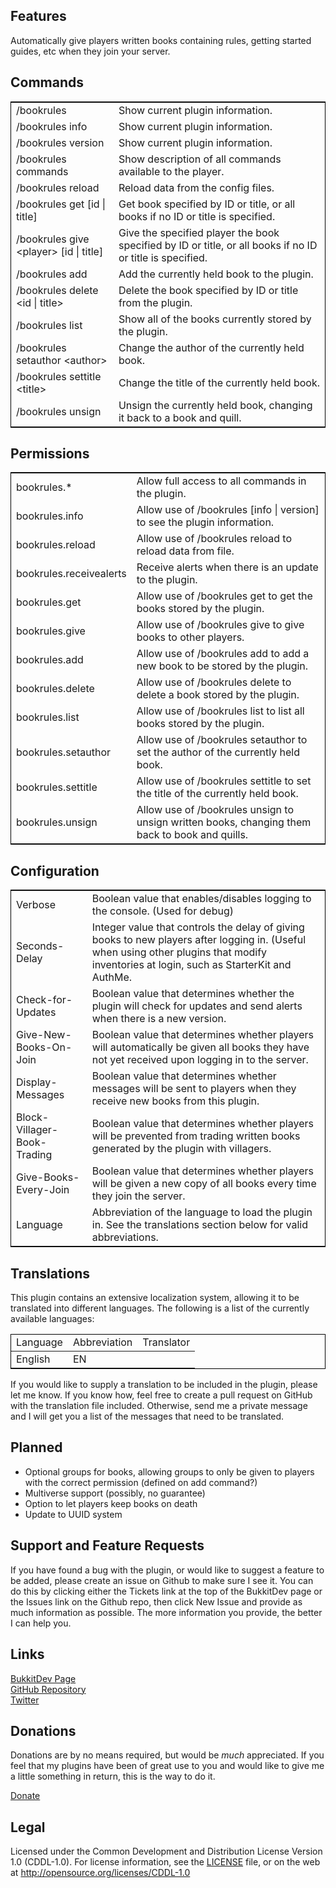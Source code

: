 ## Features ##
Automatically give players written books containing rules, getting started guides, etc when they join your server.

## Commands ##

<table style="border: 1px solid black">
<tr><td>/bookrules</td>
<td>Show current plugin information.</td></tr>
<tr><td>/bookrules info</td>
<td>Show current plugin information.</td></tr>
<tr><td>/bookrules version</td>
<td>Show current plugin information.</td></tr>
<tr><td>/bookrules commands</td>
<td>Show description of all commands available to the player.</td></tr>
<tr><td>/bookrules reload</td>
<td>Reload data from the config files.</td></tr>
<tr><td>/bookrules get [id | title]</td>
<td>Get book specified by ID or title, or all books if no ID or title is specified.</td></tr>
<tr><td>/bookrules give &lt;player&gt; [id | title]</td>
<td>Give the specified player the book specified by ID or title, or all books if no ID or title is specified.</td></tr>
<tr><td>/bookrules add</td>
<td>Add the currently held book to the plugin.</td></tr>
<tr><td>/bookrules delete &lt;id | title&gt;</td>
<td>Delete the book specified by ID or title from the plugin.</td></tr>
<tr><td>/bookrules list</td>
<td>Show all of the books currently stored by the plugin.</td></tr>
<tr><td>/bookrules setauthor &lt;author&gt;</td>
<td>Change the author of the currently held book.</td></tr>
<tr><td>/bookrules settitle &lt;title&gt;</td>
<td>Change the title of the currently held book.</td></tr>
<tr><td>/bookrules unsign</td>
<td>Unsign the currently held book, changing it back to a book and quill.</td></tr>
</table>

## Permissions ##

<table style="border: 1px solid black">
<tr><td>bookrules.*</td>
<td>Allow full access to all commands in the plugin.</td></tr>
<tr><td>bookrules.info</td>
<td>Allow use of /bookrules [info | version] to see the plugin information.</td></tr>
<tr><td>bookrules.reload</td>
<td>Allow use of /bookrules reload to reload data from file.</td></tr>
<tr><td>bookrules.receivealerts</td>
<td>Receive alerts when there is an update to the plugin.</td></tr>
<tr><td>bookrules.get</td>
<td>Allow use of /bookrules get to get the books stored by the plugin.</td></tr>
<tr><td>bookrules.give</td>
<td>Allow use of /bookrules give to give books to other players.</td></tr>
<tr><td>bookrules.add</td>
<td>Allow use of /bookrules add to add a new book to be stored by the plugin.</td></tr>
<tr><td>bookrules.delete</td>
<td>Allow use of /bookrules delete to delete a book stored by the plugin.</td></tr>
<tr><td>bookrules.list</td>
<td>Allow use of /bookrules list to list all books stored by the plugin.</td></tr>
<tr><td>bookrules.setauthor</td>
<td>Allow use of /bookrules setauthor to set the author of the currently held book.</td></tr>
<tr><td>bookrules.settitle</td>
<td>Allow use of /bookrules settitle to set the title of the currently held book.</td></tr>
<tr><td>bookrules.unsign</td>
<td>Allow use of /bookrules unsign to unsign written books, changing them back to book and quills.</td></tr>
</table>

## Configuration ##

<table style="border: 1px solid black">
<tr><td>Verbose</td>
<td>Boolean value that enables/disables logging to the console. (Used for debug)</td></tr>
<tr><td>Seconds-Delay</td>
<td>Integer value that controls the delay of giving books to new players after logging in. (Useful when using other plugins that modify inventories at login, such as StarterKit and AuthMe.</td></tr>
<tr><td>Check-for-Updates</td>
<td>Boolean value that determines whether the plugin will check for updates and send alerts when there is a new version.</td></tr>
<tr><td>Give-New-Books-On-Join</td>
<td>Boolean value that determines whether players will automatically be given all books they have not yet received upon logging in to the server.</td></tr>
<tr><td>Display-Messages</td>
<td>Boolean value that determines whether messages will be sent to players when they receive new books from this plugin.</td></tr>
<tr><td>Block-Villager-Book-Trading</td>
<td>Boolean value that determines whether players will be prevented from trading written books generated by the plugin with villagers.</td></tr>
<tr><td>Give-Books-Every-Join</td>
<td>Boolean value that determines whether players will be given a new copy of all books every time they join the server.</td></tr>
<tr><td>Language</td>
<td>Abbreviation of the language to load the plugin in. See the translations section below for valid abbreviations.</td></tr>
</table>

## Translations ##

This plugin contains an extensive localization system, allowing it to be translated into different languages. The following is a list of the currently available languages:

<table style="border: 1px solid black">
<thead><td>Language</td><td>Abbreviation</td><td>Translator</td></thead>
<tr><td>English</td><td>EN</td><td></td></tr>
</table>

If you would like to supply a translation to be included in the plugin, please let me know. If you know how, feel free to create a pull request on GitHub with the translation file included. Otherwise, send me a private message and I will get you a list of the messages that need to be translated.

## Planned ##
* Optional groups for books, allowing groups to only be given to players with the correct permission (defined on add command?)
* Multiverse support (possibly, no guarantee)
* Option to let players keep books on death
* Update to UUID system

## Support and Feature Requests ##
If you have found a bug with the plugin, or would like to suggest a feature to be added, please create an issue on Github to make sure I see it. You can do this by clicking either the Tickets link at the top of the BukkitDev page or the Issues link on the Github repo, then click New Issue and provide as much information as possible. The more information you provide, the better I can help you.

## Links ##
[BukkitDev Page](http://dev.bukkit.org/bukkit-plugins/bookrules/)  
[GitHub Repository](http://github.com/mstiles92/BookRules)  
[Twitter](http://twitter.com/mstiles92)  

## Donations ##
Donations are by no means required, but would be _much_ appreciated. If you feel that my plugins have been of great use to you and would like to give me a little something in return, this is the way to do it.

[Donate](https://www.paypal.com/cgi-bin/webscr?return=http%3A%2F%2Fdev.bukkit.org%2Fserver-mods%2Fbookrules%2F&cn=Add+special+instructions+to+the+addon+author%28s%29&business=mstiles92%40gmail.com&bn=PP-DonationsBF%3Abtn_donateCC_LG.gif%3ANonHosted&cancel_return=http%3A%2F%2Fdev.bukkit.org%2Fserver-mods%2Fbookrules%2F&lc=US&item_name=BookRules+%28from+Bukkit.org%29&cmd=_donations&rm=1&no_shipping=1&currency_code=USD)

## Legal ##
Licensed under the Common Development and Distribution License Version 1.0 (CDDL-1.0).
For license information, see the [LICENSE](https://github.com/mstiles92/BookRules/blob/master/LICENSE) file, or on the web at <http://opensource.org/licenses/CDDL-1.0>